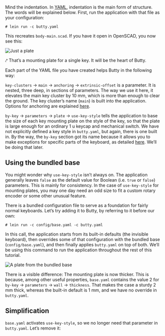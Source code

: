 Mind the indentation. In [YAML](https://en.wikipedia.org/wiki/YAML),
indentation is the main form of structure. The words will be explained below.
First, run the application with that file as your configuration:

`# lein run -c butty.yaml`

This recreates `body-main.scad`. If you have it open in OpenSCAD, you now see this:

![Just a plate](img/butty/min.png)

⤤ That’s a mounting plate for a single key. It will be the heart of Butty.

Each part of the YAML file you have created helps Butty in the following way:

`key-clusters` → `main` → `anchoring` → `extrinsic-offset` is a parameter. It
is nested, three deep, in sections of parameters. The way we use it here, it
elevates the main key cluster by 10 mm, which is more than enough to clear the
ground. The key cluster’s name (`main`) is built into the application. Options
for anchoring are explained [here](options-anchoring.md).

`by-key` → `parameters` → `plate` → `use-key-style` tells the application to
base the size of each key mounting plate on the style of the key, so that the
plate is large enough for an ordinary 1 u keycap and mechanical switch. We have
not explicitly defined a key style in `butty.yaml`, but again, there is one
built in. By the way, the `by-key` section got its name because it allows you
to make exceptions for specific parts of the keyboard, as detailed
[here](options-nested.md). We’ll be doing that later.

## Using the bundled base

You might wonder why `use-key-style` isn’t always on. The application generally
leaves `false` as the default value for Boolean (i.e. `true` or `false`)
parameters. This is mainly for consistency. In the case of `use-key-style` for
mounting plates, you may one day need an odd size to fit a custom rotary
encoder or some other unusual feature.

There is a bundled configuration file to serve as a foundation for fairly
normal keyboards. Let’s try adding it to Butty, by referring to it before our
own:

`# lein run -c config/base.yaml -c butty.yaml`

In this call, the application starts from its built-in defaults (the invisible
keyboard), then overrides some of that configuration with the bundled base
(`config/base.yaml`), and then finally applies `butty.yaml` on top of both.
We’ll be using this command to run the application throughout the rest of this
tutorial.

![A plate from the bundled base](img/butty/base.png)

There is a visible difference: The mounting plate is now thicker. This is
because, among other useful properties, `base.yaml` contains the value 2 for
`by-key` → `parameters` → `wall` → `thickness`. That makes the case a sturdy 2
mm thick, whereas the built-in default is 1 mm, and we have no override in
`butty.yaml`.

## Simplification

`base.yaml` activates `use-key-style`, so we no longer need that parameter in
`butty.yaml`. Let’s remove it:
